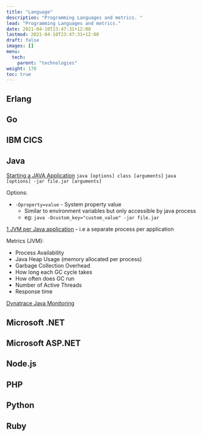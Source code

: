 ```yaml
---
title: "Language"
description: "Programming Languages and metrics. "
lead: "Programming Languages and metrics."
date: 2021-04-10T23:47:31+12:00
lastmod: 2021-04-10T23:47:31+12:00
draft: false
images: []
menu: 
  tech:
    parent: "technologies"
weight: 170
toc: true
---
```


## Erlang
## Go
## IBM CICS
## Java

[Starting a JAVA Application](https://docs.oracle.com/javase/7/docs/technotes/tools/windows/java.html)
    `java [options] class [arguments]`
    `java [options] -jar file.jar [arguments]`
    
  Options:
  
  - `-Dproperty=value` - System property value
      - Similar to environment variables but only accessible by java process
      - eg: `java -Dcustom_key="custom_value" -jar file.jar`

  [1 JVM per Java application](https://stackoverflow.com/questions/5947207/is-there-one-jvm-per-java-application) - i.e a separate process per application

  
Metrics (JVM):

- Process Availability 
- Java Heap Usage (memory allocated per process)
- Garbage Collection Overhead
- How long each GC cycle takes
- How often does GC run
- Number of Active Threads 
- Response time 

[Dynatrace Java Monitoring](https://www.dynatrace.com/support/help/technology-support/application-software/java/)

## Microsoft .NET

## Microsoft ASP.NET

## Node.js

## PHP

## Python

## Ruby
